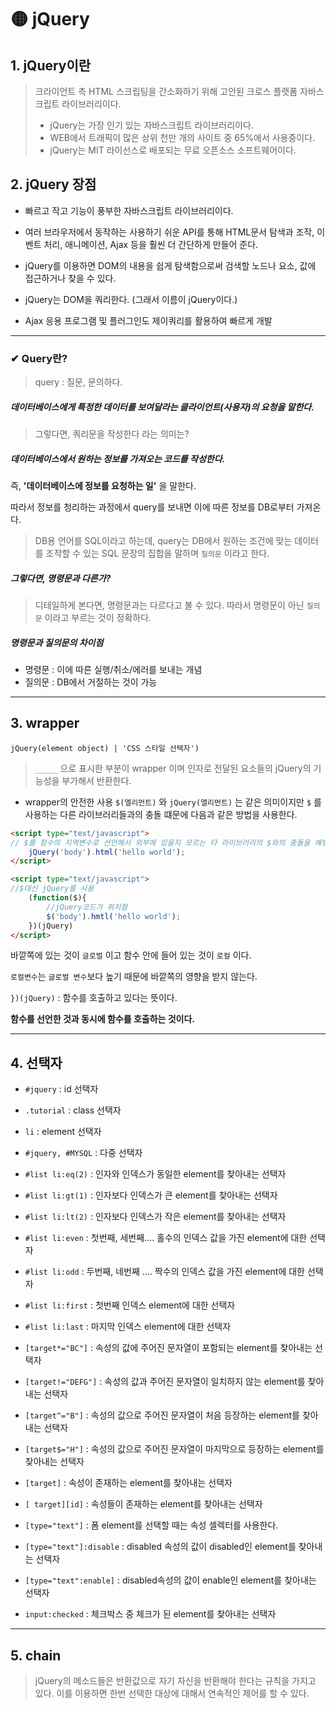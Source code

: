 # 🟡 jQuery
## 1. jQuery이란 
> 크라이언트 측 HTML 스크립팅을 간소화하기 위해 고안된 크로스 플랫폼 자바스크립트 라이브러리이다.
> * jQuery는 가장 인기 있는 자바스크립트 라이브러리이다.
> * WEB에서 트래픽이 많은 상위 천만 개의 사이트 중 65%에서 사용중이다.
> * jQuery는 MIT 라이선스로 배포되는 무료 오픈소스 소프트웨어이다.

## 2. jQuery 장점 
* 빠르고 작고 기능이 풍부한 자바스크립트 라이브러리이다. 
* 여러 브라우저에서 동작하는 사용하기 쉬운 API를 통해 HTML문서 탐색과 조작, 이벤트 처리, 애니메이션, Ajax 등을 훨씬 더 간단하게 만들어 준다. 

* jQuery를 이용하면 DOM의 내용을 쉽게 탐색함으로써 검색할 노드나 요소, 값에 접근하거나 찾을 수 있다. 
* jQuery는 DOM을 쿼리한다. (그래서 이름이 jQuery이다.)
* Ajax 응용 프로그램 및 플러그인도 제이쿼리를 활용하여 빠르게 개발

---
### ✔ Query란?

> query : 질문, 문의하다.

##### 데이터베이스에게 특정한 데이터를 보여달라는 클라이언트(사용자)의 요청을 말한다.

> 그렇다면, 쿼리문을 작성한다 라는 의미는?

##### 데이터베이스에서 원하는 정보를 가져오는 코드를 작성한다. 

즉, **'데이터베이스에 정보를 요청하는 일'** 을 말한다. 

따라서 정보를 청리하는 과정에서 query를 보내면 이에 따른 정보를 DB로부터 가져온다. 

> DB용 언어를 SQL이라고 하는데, query는 DB에서 원하는 조건에 맞는 데이터를 조작할 수 있는 SQL 문장의 집합을 말하며 `질의문` 이라고 한다. 

##### 그렇다면, 명령문과 다른가?

> 디테일하게 본다면, 명령문과는 다르다고 볼 수 있다. 따라서 명령문이 아닌 `질의문` 이라고 부르는 것이 정확하다. 

##### 명령문과 질의문의 차이점 

* 명령문 : 이에 따른 실행/취소/에러를 보내는 개념
* 질의문 : DB에서 거절하는 것이 가능

---

## 3. wrapper
`jQuery(element object) | 'CSS 스타일 선택자')`
> `_____` 으로 표시한 부분이 wrapper 이며 인자로 전달된 요소들의 jQuery의 기능성을 부가해서 반환한다. 

* wrapper의 안전한 사용
`$(엘리먼트)` 와 `jQuery(엘리먼트)`  는 같은 의미이지만 `$` 를 사용하는 다른 라이브러리들과의 충돌 떄문에 다음과 같은 방법을 사용한다.
```html
<script type="text/javascript">
// $를 함수의 지역변수로 선언해서 외부에 있을지 모르는 타 라이브러리의 $와의 충돌을 예방
    jQuery('body').html('hello world');
</script>
```
```html
<script type="text/javascript">
//$대신 jQuery를 사용
    (function($){
        //jQuery코드가 위치함 
        $('body').hmtl('hello world');
    })(jQuery)
</script>
```
바깥쪽에 있는 것이 `글로벌` 이고 함수 안에 들어 있는 것이 `로컬` 이다. 

`로컬변수`는 `글로벌 변수`보다 높기 때문에 바깥쪽의 영향을 받지 않는다. 

`})(jQuery)` : 함수를 호출하고 있다는 뜻이다. 

**함수를 선언한 것과 동시에 함수를 호출하는 것이다.** 

---

## 4. 선택자 

* `#jquery` : id 선택자 

* `.tutorial` : class 선택자

* `li` : element 선택자 

* `#jquery, #MYSQL` : 다중 선택자 

  

* `#list li:eq(2)` : 인자와 인덱스가 동일한 element를 찾아내는 선택자 

* `#list li:gt(1)` : 인자보다 인덱스가 큰 element를 찾아내는 선택자 

* `#list li:lt(2)` : 인자보다 인덱스가 작은 element를 찾아내는 선택자

* `#list li:even` : 첫번째, 세번째.... 홀수의 인덱스 값을 가진 element에 대한 선택자 

* `#list li:odd` : 두번째, 네번째 .... 짝수의 인덱스 값을 가진 element에 대한 선택자 

* `#list li:first` : 첫번째 인덱스 element에 대한 선택자 

* `#list li:last` : 마지막 인덱스 element에 대한 선택자 

  

* `[target*="BC"]` : 속성의 값에 주어진 문자열이 포함되는 element를 찾아내는 선택자 

* `[target!="DEFG"]` : 속성의 값과 주어진 문자열이 일치하지 않는 element를 찾아내는 선택자 

* `[target^="B"]` : 속성의 값으로 주어진 문자열이 처음 등장하는 element를 찾아내는 선택자

* `[target$="H"]` : 속성의 값으로 주어진 문자열이 마지막으로 등장하는 element를 찾아내는 선택자 

* `[target]` : 속성이 존재하는 element를 찾아내는 선택자 

* `[ target][id]` : 속성들이 존재하는 element를 찾아내는 선택자 



* `[type="text"]` : 폼 element를 선택할 때는 속성 셀렉터를 사용한다. 
* `[type="text"]:disable` : disabled 속성의 값이 disabled인 element를 찾아내는 선택자 
* `[type="text":enable]` : disabled속성의 값이 enable인 element를 찾아내는 선택자 
* `input:checked` : 체크박스 중 체크가 된 element를 찾아내는 선택자 

---

## 5. chain
> jQuery의 메소드들은 반환값으로 자기 자신을 반환해야 한다는 규칙을 가지고 있다.
> 이를 이용하면 한번 선택한 대상에 대해서 연속적인 제어를 할 수 있다. 
